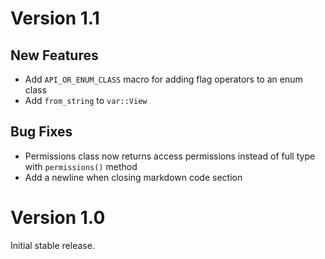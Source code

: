 # Version 1.1

## New Features

- Add `API_OR_ENUM_CLASS` macro for adding flag operators to an enum class
- Add `from_string` to `var::View`

## Bug Fixes

- Permissions class now returns access permissions instead of full type with `permissions()` method
- Add a newline when closing markdown code section

# Version 1.0

Initial stable release.
